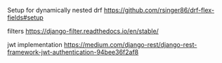 
Setup for dynamically nested drf
https://github.com/rsinger86/drf-flex-fields#setup

filters 
https://django-filter.readthedocs.io/en/stable/

jwt implementation
https://medium.com/django-rest/django-rest-framework-jwt-authentication-94bee36f2af8